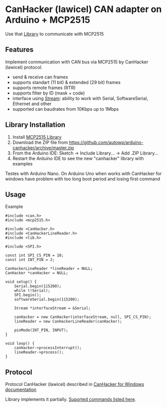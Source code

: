 # CanHacker (lawicel) CAN adapter on Arduino + MCP2515

Use that [Library](https://github.com/autowp/arduino-mcp2515) to communicate with MCP2515

## Features

Implement communication with CAN bus via MCP2515 by CanHacker (lawicel) protocol.

- send & receive can frames
- supports standart (11 bit) & extended (29 bit) frames
- supports remote frames (RTR)
- supports filter by ID (mask + code)
- interface using [Stream](https://www.arduino.cc/en/Reference/Stream): ability to work with Serial, SoftwareSerial, Ethernet and other
- supported can baudrates from 10Kbps up to 1Mbps

## Library Installation

1. Install [MCP2515 Library](https://github.com/autowp/arduino-mcp2515)
2. Download the ZIP file from https://github.com/autowp/arduino-canhacker/archive/master.zip
3. From the Arduino IDE: Sketch -> Include Library... -> Add .ZIP Library...
4. Restart the Arduino IDE to see the new "canhacker" library with examples

Testes with Arduino Nano.
On Arduino Uno when works with CanHacker for windows have problem with too long boot period and losing first command

## Usage

Example

```
#include <can.h>
#include <mcp2515.h>

#include <CanHacker.h>
#include <CanHackerLineReader.h>
#include <lib.h>

#include <SPI.h>

const int SPI_CS_PIN = 10;
const int INT_PIN = 2;

CanHackerLineReader *lineReader = NULL;
CanHacker *canHacker = NULL;

void setup() {
    Serial.begin(115200);
    while (!Serial);
    SPI.begin();
    softwareSerial.begin(115200);

    Stream *interfaceStream = &Serial;
    
    canHacker = new CanHacker(interfaceStream, null, SPI_CS_PIN);
    lineReader = new CanHackerLineReader(canHacker);
    
    pinMode(INT_PIN, INPUT);
}

void loop() {
    canHacker->processInterrupt();
    lineReader->process();
}
```

## Protocol

Protocol CanHacker (lawicel) described in [CanHacker for Windows documentation](http://www.mictronics.de/projects/usb-can-bus/)

Library implements it partially. [Suported commands listed here](protocol.md).
